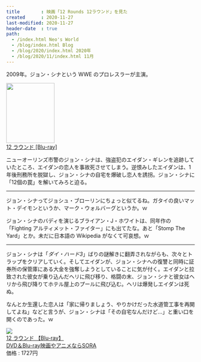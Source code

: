 ```yaml
---
title        : 映画「12 Rounds 12ラウンド」を見た
created      : 2020-11-27
last-modified: 2020-11-27
header-date  : true
path:
  - /index.html Neo's World
  - /blog/index.html Blog
  - /blog/2020/index.html 2020年
  - /blog/2020/11/index.html 11月
---
```


2009年。ジョン・シナという WWE のプロレスラーが主演。

<div class="ad-amazon">
  <div class="ad-amazon-image">
    <a href="https://www.amazon.co.jp/dp/B06XPJ96XX?tag=neos21-22&amp;linkCode=osi&amp;th=1&amp;psc=1">
      <img src="https://m.media-amazon.com/images/I/61-aGsRlHJL._SL160_.jpg" width="129" height="160">
    </a>
  </div>
  <div class="ad-amazon-info">
    <div class="ad-amazon-title">
      <a href="https://www.amazon.co.jp/dp/B06XPJ96XX?tag=neos21-22&amp;linkCode=osi&amp;th=1&amp;psc=1">12 ラウンド [Blu-ray]</a>
    </div>
  </div>
</div>

ニューオーリンズ市警のジョン・シナは、強盗犯のエイダン・ギレンを追跡していたところ、エイダンの恋人を事故死させてしまう。逆恨みしたエイダンは、1年後刑務所を脱獄し、ジョン・シナの自宅を爆破し恋人を誘拐。ジョン・シナに「12個の罠」を解いてみろと迫る。

-----

ジョン・シナってジョシュ・ブローリンにちょっと似てるね。ガタイの良いマット・デイモンというか、マーク・ウォルバーグというか。ｗ

ジョン・シナのバディを演じるブライアン・J・ホワイトは、同年作の「Fighting アルティメット・ファイター」にも出てたな。あと「Stomp The Yard」とか。未だに日本語の Wikipedia がなくて可哀想。ｗ

-----

ジョン・シナは「*ダイ・ハード3*」ばりの謎解きに翻弄されながらも、次々とトラップをクリアしていく。そしてエイダンが、ジョン・シナへの復讐と同時に証券所の保管庫にある大金を強奪しようとしていることに気が付く。エイダンと拉致された彼女が乗り込んだヘリに飛び移り、格闘の末、ジョン・シナと彼女はヘリから飛び降りてホテル屋上のプールに飛び込む。ヘリは爆発しエイダンは死ぬ。

なんとか生還した恋人は「家に帰りましょう、やりかけだった水道管工事を再開してよね」などと言うが、ジョン・シナは「その自宅なんだけど…」と重い口を開くのであった。ｗ

<div class="ad-rakuten">
  <div class="ad-rakuten-image">
    <a href="https://hb.afl.rakuten.co.jp/hgc/g00qa9m2.waxyc04e.g00qa9m2.waxyd57f/?pc=https%3A%2F%2Fitem.rakuten.co.jp%2Fauc-sora%2F4988142264817%2F&amp;m=http%3A%2F%2Fm.rakuten.co.jp%2Fauc-sora%2Fi%2F10382344%2F">
      <img src="https://thumbnail.image.rakuten.co.jp/@0_mall/auc-sora/cabinet/p10/4988142264817.jpg?_ex=128x128">
    </a>
  </div>
  <div class="ad-rakuten-info">
    <div class="ad-rakuten-title">
      <a href="https://hb.afl.rakuten.co.jp/hgc/g00qa9m2.waxyc04e.g00qa9m2.waxyd57f/?pc=https%3A%2F%2Fitem.rakuten.co.jp%2Fauc-sora%2F4988142264817%2F&amp;m=http%3A%2F%2Fm.rakuten.co.jp%2Fauc-sora%2Fi%2F10382344%2F">12 ラウンド 【Blu-ray】</a>
    </div>
    <div class="ad-rakuten-shop">
      <a href="https://hb.afl.rakuten.co.jp/hgc/g00qa9m2.waxyc04e.g00qa9m2.waxyd57f/?pc=https%3A%2F%2Fwww.rakuten.co.jp%2Fauc-sora%2F&amp;m=http%3A%2F%2Fm.rakuten.co.jp%2Fauc-sora%2F">DVD＆Blu-ray映画やアニメならSORA</a>
    </div>
    <div class="ad-rakuten-price">価格 : 1727円</div>
  </div>
</div>

